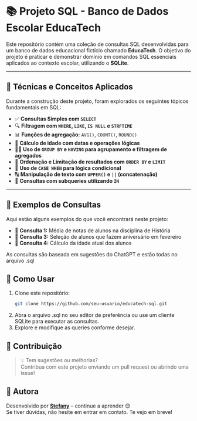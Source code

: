 # 📚 Projeto SQL - Banco de Dados Escolar EducaTech

Este repositório contém uma coleção de consultas SQL desenvolvidas para um banco de dados educacional fictício chamado **EducaTech**. O objetivo do projeto é praticar e demonstrar domínio em comandos SQL essenciais aplicados ao contexto escolar, utilizando o **SQLite**.

---

## 🧠 Técnicas e Conceitos Aplicados

Durante a construção deste projeto, foram explorados os seguintes tópicos fundamentais em SQL:

- ✅ **Consultas Simples com `SELECT`**
- 🔍 **Filtragem com `WHERE`, `LIKE`, `IS NULL` e `STRFTIME`**
- 📊 **Funções de agregação:** `AVG()`, `COUNT()`, `ROUND()`
- 🧮 **Cálculo de idade com datas e operações lógicas**
- 👨‍🏫 **Uso de `GROUP BY` e `HAVING` para agrupamento e filtragem de agregados**
- 📌 **Ordenação e Limitação de resultados com `ORDER BY` e `LIMIT`**
- 📌 **Uso de `CASE WHEN` para lógica condicional**
- 🔠 **Manipulação de texto com `UPPER()` e `||` (concatenação)**
- 🎯 **Consultas com subqueries utilizando `IN`**

---

## 📝 Exemplos de Consultas

Aqui estão alguns exemplos do que você encontrará neste projeto:

- 🔸 **Consulta 1:** Média de notas de alunos na disciplina de História  
- 🔸 **Consulta 3:** Seleção de alunos que fazem aniversário em fevereiro  
- 🔸 **Consulta 4:** Cálculo da idade atual dos alunos

As consultas são baseada em sugestões do ChatGPT e estão todas no arquivo .sql

## 🚀 Como Usar

1. Clone este repositório:
   ```bash
   git clone https://github.com/seu-usuario/educatech-sql.git
2. Abra o arquivo .sql no seu editor de preferência ou use um cliente SQLite para executar as consultas.
3. Explore e modifique as queries conforme desejar.


## 🤝 Contribuição

> 💡 Tem sugestões ou melhorias?  
> Contribua com este projeto enviando um pull request ou abrindo uma issue!


## 📌 Autora

Desenvolvido por **[Stefany](https://www.linkedin.com/in/stefanybrauns)** – continue a aprender 😊  
Se tiver dúvidas, não hesite em entrar em contato. Te vejo em breve!
